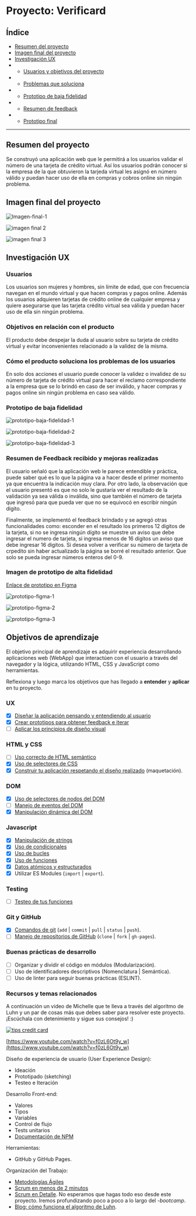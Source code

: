 # Proyecto: Verificard

## Índice

* [Resumen del proyecto](#resumen-del-proyecto)
* [Imagen final del proyecto](#imagen-final-del-proyecto)
* [Investigación UX](#investigación-ux)
* * [Usuarios y objetivos del proyecto](#usuarios-y-objetivos-del-proyecto)
* * [Problemas que soluciona](#problemas-que-soluciona)
* * [Prototipo de baja fidelidad](#prototipo-de-baja-fidelidad)
* * [Resumen de feedback](#resumen-de-feedback)
* * [Prototipo final](#prototipo-final)



***

## Resumen del proyecto

Se construyó una aplicación web que le permitirá a los usuarios validar el número
de una tarjeta de crédito virtual. Así los usuarios podrán conocer si la empresa 
de la que obtuvieron la tarjeda virtual les asignó en número válido y puedan hacer
uso de ella en compras y cobros online sin ningún problema. 

## Imagen final del proyecto

![Imagen-final-1](https://user-images.githubusercontent.com/51206642/74691452-e9649b00-51b0-11ea-8f23-82bdeb05320b.JPG)

![imagen final 2](https://user-images.githubusercontent.com/51206642/74691454-e9fd3180-51b0-11ea-833f-ed515cbd85b7.JPG)

![imagen final 3](https://user-images.githubusercontent.com/51206642/74691455-ea95c800-51b0-11ea-9217-cd3bdb9f655f.JPG)

## Investigación UX

### Usuarios

Los usuarios son mujeres y hombres, sin límite de edad, que con frecuencia navegan en 
el mundo virtual y que hacen compras y pagos online. Además los usuarios adquieren 
tarjetas de crédito online de cualquier empresa y quiere asegurarse que las tarjeta
crédito virtual sea válida y puedan hacer uso de ella sin ningún problema.

### Objetivos en relación con el producto

El producto debe despejar la duda al usuario sobre su tarjeta de crédito virtual y
evitar inconvenientes relacionado a la validez de la misma.

### Cómo el producto soluciona los problemas de los usuarios

En solo dos acciones el usuario puede conocer la validez o invalidez de su número de tarjeta
de crédito virtual para hacer el reclamo correspondiente a la empresa que se lo brindó en caso de ser inválido,
y hacer compras y pagos online sin ningún problema en caso sea válido. 

### Prototipo de baja fidelidad

![prototipo-baja-fidelidad-1](https://user-images.githubusercontent.com/51206642/74691163-b79f0480-51af-11ea-9965-8f2863089239.jpeg)

![prototipo-baja-fidelidad-2](https://user-images.githubusercontent.com/51206642/74691164-b8379b00-51af-11ea-98e6-152308e2ede2.jpeg)

![prototipo-baja-fidelidad-3](https://user-images.githubusercontent.com/51206642/74691165-b8d03180-51af-11ea-95ff-9aead117d42e.jpeg)

### Resumen de Feedback recibido y mejoras realizadas

El usuario señaló que la aplicación web le parece entendible y práctica, puede saber
qué es lo que la página va a hacer desde el primer momento ya que encuentra la indicación
muy clara. Por otro lado, la observación que el usuario presentó es que no solo le gustaría
ver el resultado de la validación ya sea válida o inválida, sino que también el número de
tarjeta que ingresó para que pueda ver que no se equivocó en escribir ningún dígito. 

Finalmente, se implementó el feedback brindado y se agregó otras funcionalidades como:
esconder en el resultado los primeros 12 digitos de la tarjeta, si no se ingresa ningún 
dígito se muestre un aviso que debe ingresar el numero de tarjeta, si ingresa menos de 16
dígitos un aviso que debe ingresar 16 digitos. Si desea volver a verificar su número 
de tarjeta de crpedito sin haber actualizado la página se borré el resultado anterior. Que
solo se pueda ingresar números enteros del 0-9. 

### Imagen de prototipo de alta fidelidad

[Enlace de prototipo en Figma](https://www.figma.com/file/4zKg8rdtgWx5ICkEI2aVAF/Verificard)

![prototipo-figma-1](https://user-images.githubusercontent.com/51206642/74691964-187c0c00-51b3-11ea-86c2-4b1aee6dc750.JPG)

![prototipo-figma-2](https://user-images.githubusercontent.com/51206642/74691966-19ad3900-51b3-11ea-9bb6-99fbc15dbc58.JPG)

![prototipo-figma-3](https://user-images.githubusercontent.com/51206642/74691967-19ad3900-51b3-11ea-9937-513ab807f843.JPG)


## Objetivos de aprendizaje

El objetivo principal de aprendizaje es adquirir experiencia desarrollando
aplicaciones web (WebApp) que interactúen con el usuario a través del navegador
y la lógica, utilizando HTML, CSS y JavaScript como herramientas.

Reflexiona y luego marca los objetivos que has llegado a **entender** y
**aplicar** en tu proyecto.

### UX

* [x] [Diseñar la aplicación pensando y entendiendo al usuario](https://lms.laboratoria.la/cohorts/lim-2020-01-bc-core-lim012/courses/intro-ux/01-el-proceso-de-diseno/00-el-proceso-de-diseno)
* [x] [Crear prototipos para obtener feedback e iterar](https://lms.laboratoria.la/cohorts/lim-2020-01-bc-core-lim012/courses/product-design/00-sketching/00-sketching)
* [ ] [Aplicar los principios de diseño visual](https://lms.laboratoria.la/cohorts/lim-2020-01-bc-core-lim012/courses/product-design/01-visual-design/01-visual-design-basics)

### HTML y CSS

* [ ] [Uso correcto de HTML semántico](https://developer.mozilla.org/en-US/docs/Glossary/Semantics#Semantics_in_HTML)
* [x] [Uso de selectores de CSS](https://developer.mozilla.org/es/docs/Web/CSS/Selectores_CSS)
* [x] [Construir tu aplicación respetando el diseño realizado](https://lms.laboratoria.la/cohorts/lim-2020-01-bc-core-lim012/courses/css/01-css/02-boxmodel-and-display) (maquetación).

### DOM

* [x] [Uso de selectores de nodos del DOM](https://lms.laboratoria.la/cohorts/lim-2020-01-bc-core-lim012/courses/browser/02-dom/03-1-dom-methods-selection)
* [ ] [Manejo de eventos del DOM](https://lms.laboratoria.la/cohorts/lim-2020-01-bc-core-lim012/courses/browser/02-dom/04-events)
* [x] [Manipulación dinámica del DOM](https://developer.mozilla.org/es/docs/Referencia_DOM_de_Gecko/Introducci%C3%B3n)

### Javascript

* [x] [Manipulación de strings](https://lms.laboratoria.la/cohorts/lim-2020-01-bc-core-lim012/courses/javascript/06-strings/01-strings)
* [x] [Uso de condicionales](https://lms.laboratoria.la/cohorts/lim-2020-01-bc-core-lim012/courses/javascript/02-flow-control/01-conditionals-and-loops)
* [x] [Uso de bucles](https://lms.laboratoria.la/cohorts/lim-2020-01-bc-core-lim012/courses/javascript/02-flow-control/02-loops)
* [x] [Uso de funciones](https://lms.laboratoria.la/cohorts/lim-2019-09-bc-core-lim011/courses/javascript/02-flow-control/03-functions)
* [x] [Datos atómicos y estructurados](https://www.todojs.com/tipos-datos-javascript-es6/)
* [x] Utilizar ES Modules (`import` | `export`).

### Testing

* [ ] [Testeo de tus funciones](https://jestjs.io/docs/es-ES/getting-started)

### Git y GitHub

* [x] [Comandos de git](https://lms.laboratoria.la/cohorts/lim-2019-09-bc-core-lim011/courses/scm/01-git/04-commands)
  (`add` | `commit` | `pull` | `status` | `push`).
* [ ] [Manejo de repositorios de GitHub](https://lms.laboratoria.la/cohorts/lim-2019-09-bc-core-lim011/courses/scm/02-github/01-github)  (`clone` | `fork` | `gh-pages`).

### Buenas prácticas de desarrollo

* [ ] Organizar y dividir el código en módulos (Modularización).
* [ ] Uso de identificadores descriptivos (Nomenclatura | Semántica).
* [ ] Uso de linter para seguir buenas prácticas (ESLINT).

### Recursos y temas relacionados

A continuación un video de Michelle que te lleva a través del algoritmo de Luhn
y un par de cosas más que debes saber para resolver este proyecto. ¡Escúchala
con detenimiento y sigue sus consejos! :)

[![tips credit card](https://img.youtube.com/vi/f0zL6Ot9y_w/0.jpg)](https://www.youtube.com/watch?v=f0zL6Ot9y_w)

[https://www.youtube.com/watch?v=f0zL6Ot9y_w](https://www.youtube.com/watch?v=f0zL6Ot9y_w)

Diseño de experiencia de usuario (User Experience Design):

* Ideación
* Prototipado (sketching)
* Testeo e Iteración

Desarrollo Front-end:

* Valores
* Tipos
* Variables
* Control de flujo
* Tests unitarios
* [Documentación de NPM](https://docs.npmjs.com/)

Herramientas:

* GitHub y GitHub Pages.

Organización del Trabajo:

* [Metodologías Ágiles](https://www.youtube.com/watch?v=v3fLx7VHxGM)
* [Scrum en menos de 2 minutos](https://www.youtube.com/watch?v=TRcReyRYIMg)
* [Scrum en Detalle](https://www.youtube.com/watch?v=nOlwF3HRrAY&t=297s). No
  esperamos que hagas todo eso desde este proyecto. Iremos profundizando poco a
  poco a lo largo del -_bootcamp_.
* [Blog: cómo funciona el algoritmo de Luhn](http://www.quobit.mx/asi-funciona-el-algoritmo-de-luhn-para-generar-numeros-de-tarjetas-de-credito.html).
